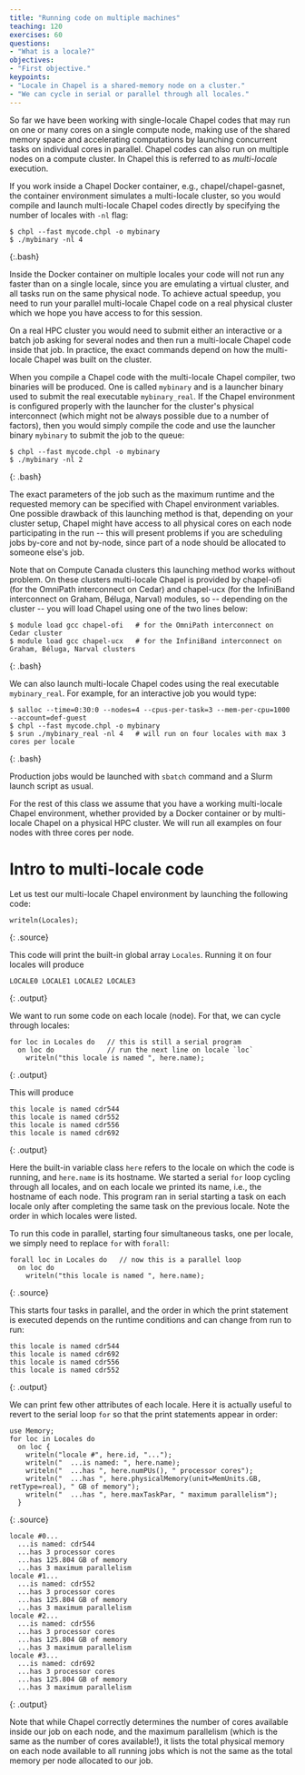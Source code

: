 ```yaml
---
title: "Running code on multiple machines"
teaching: 120
exercises: 60
questions:
- "What is a locale?"
objectives:
- "First objective."
keypoints:
- "Locale in Chapel is a shared-memory node on a cluster."
- "We can cycle in serial or parallel through all locales."
---
```


So far we have been working with single-locale Chapel codes that may run on one
or many cores on a single compute node, making use of the shared memory space
and accelerating computations by launching concurrent tasks on individual cores
in parallel. Chapel codes can also run on multiple nodes on a compute cluster.
In Chapel this is referred to as *multi-locale* execution.

If you work inside a Chapel Docker container, e.g., chapel/chapel-gasnet, the
container environment simulates a multi-locale cluster, so you would compile
and launch multi-locale Chapel codes directly by specifying the number of
locales with `-nl` flag:

~~~
$ chpl --fast mycode.chpl -o mybinary
$ ./mybinary -nl 4
~~~
{:.bash}

Inside the Docker container on multiple locales your code will not run any
faster than on a single locale, since you are emulating a virtual cluster, and
all tasks run on the same physical node. To achieve actual speedup, you need to
run your parallel multi-locale Chapel code on a real physical cluster which we
hope you have access to for this session.

On a real HPC cluster you would need to submit either an interactive or a batch
job asking for several nodes and then run a multi-locale Chapel code inside
that job. In practice, the exact commands depend on how the multi-locale Chapel
was built on the cluster.

When you compile a Chapel code with the multi-locale Chapel compiler, two
binaries will be produced. One is called `mybinary` and is a launcher binary
used to submit the real executable `mybinary_real`. If the Chapel environment
is configured properly with the launcher for the cluster's physical
interconnect (which might not be always possible due to a number of factors),
then you would simply compile the code and use the launcher binary `mybinary`
to submit the job to the queue:

~~~
$ chpl --fast mycode.chpl -o mybinary
$ ./mybinary -nl 2
~~~
{: .bash}

The exact parameters of the job such as the maximum runtime and the requested
memory can be specified with Chapel environment variables. One possible drawback of this
launching method is that, depending on your cluster setup, Chapel might have access to all physical cores on each
node participating in the run -- this will present problems if you are
scheduling jobs by-core and not by-node, since part of a node should be
allocated to someone else's job.

Note that on Compute Canada clusters this launching method works without problem. On these clusters
multi-locale Chapel is provided by chapel-ofi (for the OmniPath interconnect on Cedar) and chapel-ucx (for the
InfiniBand interconnect on Graham, Béluga, Narval) modules, so -- depending on the cluster -- you will load
Chapel using one of the two lines below:

~~~
$ module load gcc chapel-ofi   # for the OmniPath interconnect on Cedar cluster
$ module load gcc chapel-ucx   # for the InfiniBand interconnect on Graham, Béluga, Narval clusters
~~~
{: .bash}

<!-- We cannot configure the same single launcher for both. Therefore, we launch -->

We can also launch multi-locale Chapel codes using the real executable `mybinary_real`. For example, for an
interactive job you would type:

~~~
$ salloc --time=0:30:0 --nodes=4 --cpus-per-task=3 --mem-per-cpu=1000 --account=def-guest
$ chpl --fast mycode.chpl -o mybinary
$ srun ./mybinary_real -nl 4   # will run on four locales with max 3 cores per locale
~~~
{: .bash}

Production jobs would be launched with `sbatch` command and a Slurm launch
script as usual.

For the rest of this class we assume that you have a working multi-locale
Chapel environment, whether provided by a Docker container or by multi-locale
Chapel on a physical HPC cluster. We will run all examples on four nodes with
three cores per node.

# Intro to multi-locale code

Let us test our multi-locale Chapel environment by launching the following
code:

~~~
writeln(Locales);
~~~
{: .source}

This code will print the built-in global array `Locales`. Running it on four
locales will produce

~~~
LOCALE0 LOCALE1 LOCALE2 LOCALE3
~~~
{: .output}

We want to run some code on each locale (node). For that, we can cycle through
locales:

~~~
for loc in Locales do   // this is still a serial program
  on loc do             // run the next line on locale `loc`
    writeln("this locale is named ", here.name);
~~~
{: .output}

This will produce

~~~
this locale is named cdr544
this locale is named cdr552
this locale is named cdr556
this locale is named cdr692
~~~
{: .output}

Here the built-in variable class `here` refers to the locale on which the code
is running, and `here.name` is its hostname. We started a serial `for` loop
cycling through all locales, and on each locale we printed its name, i.e., the
hostname of each node. This program ran in serial starting a task on each
locale only after completing the same task on the previous locale. Note the
order in which locales were listed.

To run this code in parallel, starting four simultaneous tasks, one per locale,
we simply need to replace `for` with `forall`:

~~~
forall loc in Locales do   // now this is a parallel loop
  on loc do
    writeln("this locale is named ", here.name);
~~~
{: .source}

This starts four tasks in parallel, and the order in which the print statement
is executed depends on the runtime conditions and can change from run to run:

~~~
this locale is named cdr544
this locale is named cdr692
this locale is named cdr556
this locale is named cdr552
~~~
{: .output}

We can print few other attributes of each locale. Here it is actually useful to
revert to the serial loop `for` so that the print statements appear in order:

~~~
use Memory;
for loc in Locales do
  on loc {
    writeln("locale #", here.id, "...");
    writeln("  ...is named: ", here.name);
    writeln("  ...has ", here.numPUs(), " processor cores");
    writeln("  ...has ", here.physicalMemory(unit=MemUnits.GB, retType=real), " GB of memory");
    writeln("  ...has ", here.maxTaskPar, " maximum parallelism");
  }
~~~
{: .source}

~~~
locale #0...
  ...is named: cdr544
  ...has 3 processor cores
  ...has 125.804 GB of memory
  ...has 3 maximum parallelism
locale #1...
  ...is named: cdr552
  ...has 3 processor cores
  ...has 125.804 GB of memory
  ...has 3 maximum parallelism
locale #2...
  ...is named: cdr556
  ...has 3 processor cores
  ...has 125.804 GB of memory
  ...has 3 maximum parallelism
locale #3...
  ...is named: cdr692
  ...has 3 processor cores
  ...has 125.804 GB of memory
  ...has 3 maximum parallelism
~~~
{: .output}

Note that while Chapel correctly determines the number of cores available
inside our job on each node, and the maximum parallelism (which is the same as
the number of cores available!), it lists the total physical memory on each
node available to all running jobs which is not the same as the total memory
per node allocated to our job.
